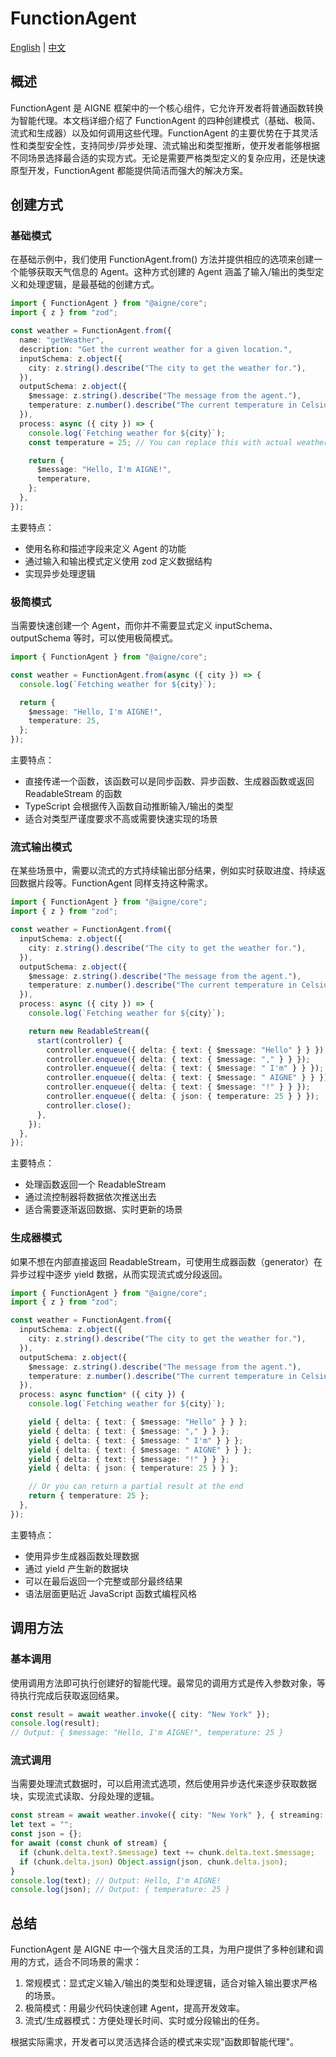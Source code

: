 # FunctionAgent

[English](./function-agent.md) | [中文](./function-agent.zh.md)

## 概述

FunctionAgent 是 AIGNE 框架中的一个核心组件，它允许开发者将普通函数转换为智能代理。本文档详细介绍了 FunctionAgent 的四种创建模式（基础、极简、流式和生成器）以及如何调用这些代理。FunctionAgent 的主要优势在于其灵活性和类型安全性，支持同步/异步处理、流式输出和类型推断，使开发者能够根据不同场景选择最合适的实现方式。无论是需要严格类型定义的复杂应用，还是快速原型开发，FunctionAgent 都能提供简洁而强大的解决方案。

## 创建方式

### 基础模式

在基础示例中，我们使用 FunctionAgent.from() 方法并提供相应的选项来创建一个能够获取天气信息的 Agent。这种方式创建的 Agent 涵盖了输入/输出的类型定义和处理逻辑，是最基础的创建方式。

```ts file="../../docs-examples/test/concepts/function-agent.test.ts" region="example-agent-basic-create-agent"
import { FunctionAgent } from "@aigne/core";
import { z } from "zod";

const weather = FunctionAgent.from({
  name: "getWeather",
  description: "Get the current weather for a given location.",
  inputSchema: z.object({
    city: z.string().describe("The city to get the weather for."),
  }),
  outputSchema: z.object({
    $message: z.string().describe("The message from the agent."),
    temperature: z.number().describe("The current temperature in Celsius."),
  }),
  process: async ({ city }) => {
    console.log(`Fetching weather for ${city}`);
    const temperature = 25; // You can replace this with actual weather fetching logic

    return {
      $message: "Hello, I'm AIGNE!",
      temperature,
    };
  },
});
```

主要特点：

* 使用名称和描述字段来定义 Agent 的功能
* 通过输入和输出模式定义使用 zod 定义数据结构
* 实现异步处理逻辑

### 极简模式

当需要快速创建一个 Agent，而你并不需要显式定义 inputSchema、outputSchema 等时，可以使用极简模式。

```ts file="../../docs-examples/test/concepts/function-agent.test.ts" region="example-agent-pure-function-create-agent"
import { FunctionAgent } from "@aigne/core";

const weather = FunctionAgent.from(async ({ city }) => {
  console.log(`Fetching weather for ${city}`);

  return {
    $message: "Hello, I'm AIGNE!",
    temperature: 25,
  };
});
```

主要特点：

* 直接传递一个函数，该函数可以是同步函数、异步函数、生成器函数或返回 ReadableStream 的函数
* TypeScript 会根据传入函数自动推断输入/输出的类型
* 适合对类型严谨度要求不高或需要快速实现的场景

### 流式输出模式

在某些场景中，需要以流式的方式持续输出部分结果，例如实时获取进度、持续返回数据片段等。FunctionAgent 同样支持这种需求。

```ts file="../../docs-examples/test/concepts/function-agent.test.ts" region="example-agent-streaming-create-agent"
import { FunctionAgent } from "@aigne/core";
import { z } from "zod";

const weather = FunctionAgent.from({
  inputSchema: z.object({
    city: z.string().describe("The city to get the weather for."),
  }),
  outputSchema: z.object({
    $message: z.string().describe("The message from the agent."),
    temperature: z.number().describe("The current temperature in Celsius."),
  }),
  process: async ({ city }) => {
    console.log(`Fetching weather for ${city}`);

    return new ReadableStream({
      start(controller) {
        controller.enqueue({ delta: { text: { $message: "Hello" } } });
        controller.enqueue({ delta: { text: { $message: "," } } });
        controller.enqueue({ delta: { text: { $message: " I'm" } } });
        controller.enqueue({ delta: { text: { $message: " AIGNE" } } });
        controller.enqueue({ delta: { text: { $message: "!" } } });
        controller.enqueue({ delta: { json: { temperature: 25 } } });
        controller.close();
      },
    });
  },
});
```

主要特点：

* 处理函数返回一个 ReadableStream
* 通过流控制器将数据依次推送出去
* 适合需要逐渐返回数据、实时更新的场景

### 生成器模式

如果不想在内部直接返回 ReadableStream，可使用生成器函数（generator）在异步过程中逐步 yield 数据，从而实现流式或分段返回。

```ts file="../../docs-examples/test/concepts/function-agent.test.ts" region="example-agent-generator-create-agent"
import { FunctionAgent } from "@aigne/core";
import { z } from "zod";

const weather = FunctionAgent.from({
  inputSchema: z.object({
    city: z.string().describe("The city to get the weather for."),
  }),
  outputSchema: z.object({
    $message: z.string().describe("The message from the agent."),
    temperature: z.number().describe("The current temperature in Celsius."),
  }),
  process: async function* ({ city }) {
    console.log(`Fetching weather for ${city}`);

    yield { delta: { text: { $message: "Hello" } } };
    yield { delta: { text: { $message: "," } } };
    yield { delta: { text: { $message: " I'm" } } };
    yield { delta: { text: { $message: " AIGNE" } } };
    yield { delta: { text: { $message: "!" } } };
    yield { delta: { json: { temperature: 25 } } };

    // Or you can return a partial result at the end
    return { temperature: 25 };
  },
});
```

主要特点：

* 使用异步生成器函数处理数据
* 通过 yield 产生新的数据块
* 可以在最后返回一个完整或部分最终结果
* 语法层面更贴近 JavaScript 函数式编程风格

## 调用方法

### 基本调用

使用调用方法即可执行创建好的智能代理。最常见的调用方式是传入参数对象，等待执行完成后获取返回结果。

```ts file="../../docs-examples/test/concepts/function-agent.test.ts" region="example-agent-basic-invoke"
const result = await weather.invoke({ city: "New York" });
console.log(result);
// Output: { $message: "Hello, I'm AIGNE!", temperature: 25 }
```

### 流式调用

当需要处理流式数据时，可以启用流式选项，然后使用异步迭代来逐步获取数据块，实现流式读取、分段处理的逻辑。

```ts file="../../docs-examples/test/concepts/function-agent.test.ts" region="example-agent-streaming-invoke"
const stream = await weather.invoke({ city: "New York" }, { streaming: true });
let text = "";
const json = {};
for await (const chunk of stream) {
  if (chunk.delta.text?.$message) text += chunk.delta.text.$message;
  if (chunk.delta.json) Object.assign(json, chunk.delta.json);
}
console.log(text); // Output: Hello, I'm AIGNE!
console.log(json); // Output: { temperature: 25 }
```

## 总结

FunctionAgent 是 AIGNE 中一个强大且灵活的工具，为用户提供了多种创建和调用的方式，适合不同场景的需求：

1. 常规模式：显式定义输入/输出的类型和处理逻辑，适合对输入输出要求严格的场景。
2. 极简模式：用最少代码快速创建 Agent，提高开发效率。
3. 流式/生成器模式：方便处理长时间、实时或分段输出的任务。

根据实际需求，开发者可以灵活选择合适的模式来实现"函数即智能代理"。
